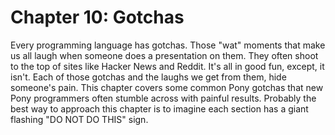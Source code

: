 # Chapter 10: Gotchas

Every programming language has gotchas. Those "wat" moments that make us all laugh when someone does a presentation on them. They often shoot to the top of sites like Hacker News and Reddit. It's all in good fun, except, it isn't. Each of those gotchas and the laughs we get from them, hide someone's pain. This chapter covers some common Pony gotchas that new Pony programmers often stumble across with painful results. Probably the best way to approach this chapter is to imagine each section has a giant flashing "DO NOT DO THIS" sign.
